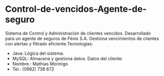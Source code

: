 # Control-de-vencidos-Agente-de-seguro
Sistema de Control y Administración de clientes vencidos.
Desarrollado para un agente de seguros de Fénix S.A. Gestiona vencimientos de clientes con alertas y filtrado eficiente.Tecnologías:
 - Java: Lógica del sistema. 
 - MySQL: Almacena y gestiona datos.
Datos del cliente:
 - Nombre.: Mathias Morinigo
 - Tel.: (0982) 738 672 
